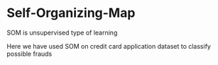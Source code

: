 # Self-Organizing-Map

SOM is unsupervised type of learning

Here we have used SOM on credit card application dataset to classify possible frauds
